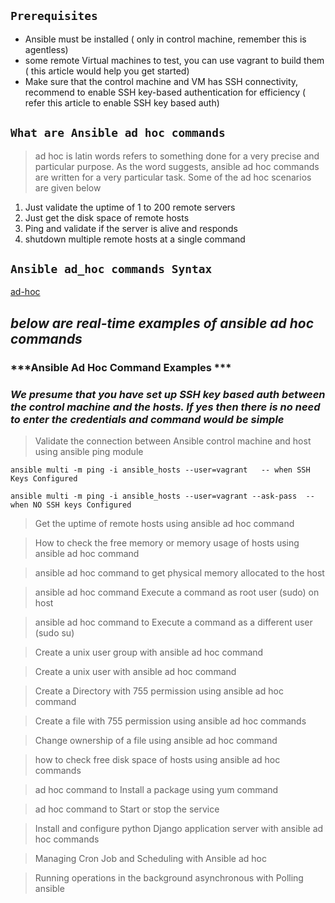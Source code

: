 ## `Prerequisites`

* Ansible must be installed ( only in control machine, remember this is agentless)
* some remote Virtual machines to test, you can use vagrant to build them ( this article would help you get started)
* Make sure that the control machine and VM has SSH connectivity, recommend to enable SSH key-based authentication for efficiency  ( refer this article to enable SSH key based auth)

## `What are Ansible ad hoc commands`

> ad hoc is latin words refers to something done for a very precise and particular purpose.  As the word suggests, ansible ad hoc commands are written for a very particular task. Some of the ad hoc scenarios are given below

1. Just validate the uptime of 1 to 200 remote servers
2. Just get the disk space of remote hosts
3. Ping and validate if the server is alive and responds
4. shutdown multiple remote hosts at a single command

## `Ansible ad_hoc commands Syntax` 

[ad-hoc](https://github.com/lerndevops/ansible/blob/master/static/ad-hoc-syntax.PNG)

## ***below are real-time examples of ansible ad hoc commands*** 

### ***Ansible Ad Hoc Command Examples ***

### ***We presume that you have set up SSH key based auth between the control machine and the hosts. If yes then there is no need to enter the credentials and command would be simple***

> Validate the connection between Ansible control machine and host using ansible ping module

```
ansible multi -m ping -i ansible_hosts --user=vagrant   -- when SSH Keys Configured 
```
```
ansible multi -m ping -i ansible_hosts --user=vagrant --ask-pass  -- when NO SSH keys Configured 
```

> Get the uptime of remote hosts using ansible ad hoc command

> How to check the free memory or memory usage of  hosts using ansible ad hoc command

> ansible ad hoc command to get physical memory allocated to the host

> ansible ad hoc command Execute a command as root user (sudo) on host

> ansible ad hoc command to Execute a command as a different user  (sudo su)

> Create a unix user group with ansible ad hoc command

> Create a unix user with ansible ad hoc command

> Create a Directory with 755 permission using ansible ad hoc command

> Create a file with 755 permission using ansible ad hoc commands

> Change ownership of a file using ansible ad hoc command

> how to check free disk space of hosts using ansible ad hoc commands

> ad hoc command to Install a package using yum command

> ad hoc command to Start or stop the service

> Install and configure python Django application server with ansible ad hoc commands

> Managing Cron Job and Scheduling with Ansible ad hoc

> Running operations in the background asynchronous with Polling ansible
